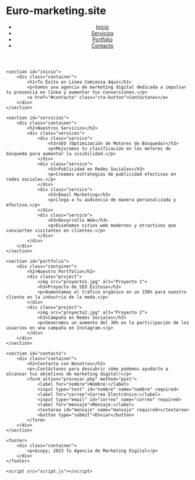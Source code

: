 # Euro-marketing.site 
<!DOCTYPE html>
<html lang="es">
<head>
    <meta charset="UTF-8">
    <meta name="viewport" content="width=device-width, initial-scale=1.0">
    <meta name="description" content="Tu Agencia de Marketing Digital - Impulsamos tu éxito en línea">
    <title>Marketing Digital</title>
    <link rel="stylesheet" href="styles.css">
</head>
<body>
    <header>
        <nav>
            <ul>
                <li><a href="#inicio">Inicio</a></li>
                <li><a href="#servicios">Servicios</a></li>
                <li><a href="#portfolio">Portfolio</a></li>
                <li><a href="#contacto">Contacto</a></li>
            </ul>
        </nav>
    </header>

    <section id="inicio">
        <div class="container">
            <h1>Tu Éxito en Línea Comienza Aquí</h1>
            <p>Somos una agencia de marketing digital dedicada a impulsar tu presencia en línea y aumentar tus conversiones.</p>
            <a href="#contacto" class="cta-button">Contáctanos</a>
        </div>
    </section>

    <section id="servicios">
        <div class="container">
            <h2>Nuestros Servicios</h2>
            <div class="services">
                <div class="service">
                    <h3>SEO (Optimización de Motores de Búsqueda)</h3>
                    <p>Mejoramos tu clasificación en los motores de búsqueda para aumentar la visibilidad.</p>
                </div>
                <div class="service">
                    <h3>Publicidad en Redes Sociales</h3>
                    <p>Creamos estrategias de publicidad efectivas en redes sociales.</p>
                </div>
                <div class="service">
                    <h3>Email Marketing</h3>
                    <p>Llega a tu audiencia de manera personalizada y efectiva.</p>
                </div>
                <div class="service">
                    <h3>Desarrollo Web</h3>
                    <p>Diseñamos sitios web modernos y atractivos que convierten visitantes en clientes.</p>
                </div>
            </div>
        </div>
    </section>

    <section id="portfolio">
        <div class="container">
            <h2>Nuestro Portfolio</h2>
            <div class="project">
                <img src="proyecto1.jpg" alt="Proyecto 1">
                <h3>Proyecto de SEO Exitoso</h3>
                <p>Aumentamos el tráfico orgánico en un 150% para nuestro cliente en la industria de la moda.</p>
            </div>
            <div class="project">
                <img src="proyecto2.jpg" alt="Proyecto 2">
                <h3>Campaña en Redes Sociales</h3>
                <p>Generamos un aumento del 30% en la participación de los usuarios en una campaña en Instagram.</p>
            </div>
        </div>
    </section>

    <section id="contacto">
        <div class="container">
            <h2>Contacta con Nosotros</h2>
            <p>¡Contáctanos para descubrir cómo podemos ayudarte a alcanzar tus objetivos de marketing digital!</p>
            <form action="procesar.php" method="post">
                <label for="nombre">Nombre:</label>
                <input type="text" id="nombre" name="nombre" required>
                <label for="correo">Correo Electrónico:</label>
                <input type="email" id="correo" name="correo" required>
                <label for="mensaje">Mensaje:</label>
                <textarea id="mensaje" name="mensaje" required></textarea>
                <button type="submit">Enviar</button>
            </form>
        </div>
    </section>

    <footer>
        <div class="container">
            <p>&copy; 2023 Tu Agencia de Marketing Digital</p>
        </div>
    </footer>

    <script src="script.js"></script>
</body>
</html>

